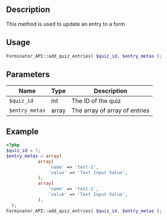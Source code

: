 ## Description

This method is used to update an entry to a form

## Usage

```php
Forminator_API::add_quiz_entries( $quiz_id, $entry_metas );
```

## Parameters

| Name           | Type  | Description                   |
|----------------|-------|-------------------------------|
| `$quiz_id`     | int   | The ID of the quiz            |
| `$entry_metas` | array | The array of array of entries |

## Example
```php
<?php
$quiz_id = 7;
$entry_metas = array(
            array(
                'name' => 'text-1',
                'value' => 'Text Input Value',
            ),
            array(
                'name' => 'text-1',
                'value' => 'Text Input Value',
            ),
  );
Forminator_API::add_quiz_entries( $quiz_id, $entry_metas );
```